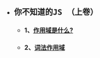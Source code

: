 
  
- ## `你不知道的JS （上卷）`
	 - #### 1、[作用域是什么?](./nbzddjs/第一卷-01作用域是什么.md)
  - #### 2、[词法作用域](./nbzddjs/第一卷-02词法作用域.md)
		
  
